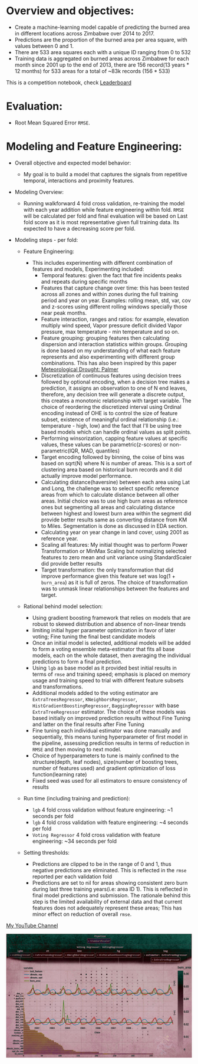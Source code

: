 # Overview and objectives:
-	Create a machine-learning model capable of predicting the burned area in different locations across Zimbabwe over 2014 to 2017.
-	Predictions are the proportion of the burned area per area square, with values between 0 and 1.
- There are 533 area squares each with a unique ID ranging from 0 to 532
- Training data is aggregated on burned areas across Zimbabwe for each month since 2001 up to the end of 2013, there are 156 record(13 years *  12 months) for 533 areas for a total of ~83k records (156 * 533)

 This is a competition notebook, check [Leaderboard](https://zindi.africa/competitions/predict-fire-extent/leaderboard) 

# Evaluation:
-	Root Mean Squared Error `RMSE`.

# Modeling and Feature Engineering:
-	Overall objective and expected model behavior:
    -	My goal is to build a model that captures the signals from repetitive temporal, interactions and proximity features.

-	Modeling Overview:
    -	Running walkforward 4 fold cross validation, re-training the model with each year addition while feature engineering within fold. `RMSE` will be calculated per fold and final evaluation will be based on Last fold score as it is most representative given full training data. Its expected to have a decreasing score per fold.

-	Modeling steps - per fold:
    -	Feature Engineering: 
        -	This includes experimenting with different combination of features and models, Experimenting included:
              -	Temporal features: given the fact that fire incidents peaks and repeats during specific months
              -	Features that capture change over time: this has been tested across all zones and within zones during the full training period and year on year. Examples: rolling mean, std, var, cov and z-scores using different rolling windows specially those near peak months.
              -	Feature interaction, ranges and ratios: for example, elevation multiply wind speed, Vapor pressure deficit divided Vapor pressure, max temperature - min temperature and so on.
              -	Feature grouping: grouping features then calculating dispersion and interaction statistics within groups. Grouping is done based on my understanding of what each feature represents and also experimenting with different group combinations. This has also been inspired by this paper [Meteorological Drought: Palmer](https://www.droughtmanagement.info/literature/USWB_Meteorological_Drought_1965.pdf)
              -	Discretization of continuous features using decision trees followed by optional encoding, when a decision tree makes a prediction, it assigns an observation to one of N end leaves, therefore, any decision tree will generate a discrete output, this creates a monotonic relationship with target variable. The choice of reordering the discretized interval using Ordinal encoding instead of OHE is to control the size of feature subset, existence of meaningful ordinal relationship (i.e.: temperature - high, low) and the fact that I'll be using tree based models which can handle ordinal values as split points.
              -	Performing winsorization, capping feature values at specific values, these values can be parametric(z-scores) or non-parametric(IQR, MAD, quantiles)
              -	Target encoding followed by binning, the coise of bins was based on sqrt(N) where N is number of areas. This is a sort of clustering area based on historical burn records and it did actually improve model performance.
              -	Calculating distance(haversine) between each area using Lat and Long, the challenge was to select specific reference areas from which to calculate distance between all other areas. Initial choice was to use high burn areas as reference ones but segmenting all areas and calculating distance between highest and lowest burn area within the segment did provide better results same as converting distance from KM to Miles. Segmentation is done as discussed in EDA section.
              -	Calculating year on year change in land cover, using 2001 as reference year.
              -	Scaling all features: My initial thought was to perform Power Transformation or MinMax Scaling but normalizing selected features to zero mean and unit variance using StandardScaler did provide better  results
              -	Target transformation: the only transformation that did improve performance given this feature set was log(1 + `burn_area`) as it is full of zeros. The choice of transformation was to unmask linear relationships between the features and target.

    -	Rational behind model selection:
        -	Using gradient boosting framework that relies on models that are robust to skewed distribution and absence of non-linear trends
        -	limiting initial hyper parameter optimization in favor of later voting; Fine tuning the final best candidate models
        -	Once an initial model is selected, additional models will be added to form a voting ensemble meta-estimator that fits all base models, each on the whole dataset, then averaging the individual predictions to form a final prediction.
        -	Using `lgb` as base model as it provided best initial results in terms of `rmse` and training speed; emphasis is placed on memory usage and training speed to trial with different feature subsets and transformations.
        - Additional models added to the voting estimator are `ExtraTreesRegressor`, `KNeighborsRegressor`, `HistGradientBoostingRegressor`, `BaggingRegressor` with base `ExtraTreeRegressor` estimator. The choice of these models was based initially on improved prediction results without Fine Tuning and latter on the final results after Fine Tuning
        - Fine tuning each individual estimator was done manually and sequentially, this means tuning hyperparameter of first model in the pipeline, assessing prediction results in terms of reduction in `RMSE` and then moving to next model.
        - Choice of hyperparameters to tune is mainly confined to the structure(depth, leaf nodes), size(number of boosting trees, number of features used) and gradient optimization of loss function(learning rate)
        -	Fixed seed was used for all estimators to ensure consistency of results

    -	Run time (including training and prediction):
        -	`lgb` 4 fold cross validation without feature engineering: ~1 seconds per fold
        -	`lgb` 4 fold cross validation with feature engineering: ~4 seconds per fold
        -	`Voting Regressor` 4 fold cross validation with feature engineering: ~34 seconds per fold

    -	Setting thresholds:
        -	Predictions are clipped to be in the range of 0 and 1, thus negative predictions are eliminated. This is reflected in the `rmse` reported per each validation fold
        -	Predictions are set to nil for areas showing consistent zero burn during last three training years(i.e: area ID 1). This is reflected in final model predictions and submission. The rationale behind this step is the limited availability of external data and that current features does not adequately represent these areas; This has minor effect on reduction of overall `rmse`.

[My YouTube Channel](https://youtube.com/@ammopy)

![Model](https://github.com/AmMoPy/Wildfire_Prediction_Challenge/blob/main/Machine_learning_project_fire_area_prediction.jpg) 
